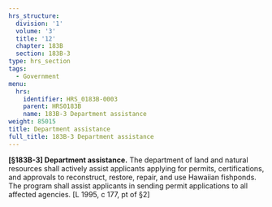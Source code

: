 ```yaml
---
hrs_structure:
  division: '1'
  volume: '3'
  title: '12'
  chapter: 183B
  section: 183B-3
type: hrs_section
tags:
  - Government
menu:
  hrs:
    identifier: HRS_0183B-0003
    parent: HRS0183B
    name: 183B-3 Department assistance
weight: 85015
title: Department assistance
full_title: 183B-3 Department assistance
---
```

**[§183B-3] Department assistance.** The department of land and natural resources shall actively assist applicants applying for permits, certifications, and approvals to reconstruct, restore, repair, and use Hawaiian fishponds. The program shall assist applicants in sending permit applications to all affected agencies. [L 1995, c 177, pt of §2]